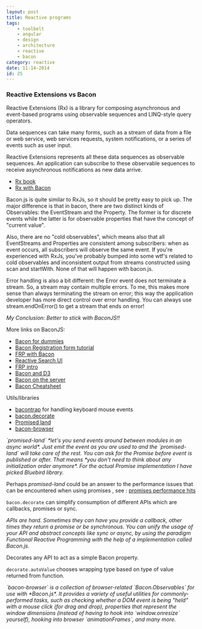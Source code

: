 ```yaml
---
layout: post
title: Reactive programs
tags:
    - toolbelt
    - angular
    - design
    - architecture
    - reactive
    - bacon
category: reactive
date: 11-14-2014
id: 25
---
```


### Reactive Extensions vs Bacon

Reactive Extensions (Rx) is a library for composing asynchronous and event-based programs using observable sequences and LINQ-style query operators.

Data sequences can take many forms, such as a stream of data from a file or web service, web services requests, system notifications, or a series of events such as user input.

Reactive Extensions represents all these data sequences as observable sequences. An application can subscribe to these observable sequences to receive asynchronous notifications as new data arrive.

<!--more-->

- [Rx book](http://xgrommx.github.io/rx-book/)
- [Rx with Bacon](http://xgrommx.github.io/rx-book/content/mappingr_rxjs_from_different_libraries/bacon/README.html)

Bacon.js is quite similar to RxJs, so it should be pretty easy to pick up. The major difference is that in bacon, there are two distinct kinds of Observables: the EventStream and the Property. The former is for discrete events while the latter is for observable properties that have the concept of "current value".

Also, there are no "cold observables", which means also that all EventStreams and Properties are consistent among subscribers: when as event occurs, all subscribers will observe the same event. If you're experienced with RxJs, you've probably bumped into some wtf's related to cold observables and inconsistent output from streams constructed using scan and startWith. None of that will happen with bacon.js.

Error handling is also a bit different: the Error event does not terminate a stream. So, a stream may contain multiple errors. To me, this makes more sense than always terminating the stream on error; this way the application developer has more direct control over error handling. You can always use stream.endOnError() to get a stream that ends on error!

*My Conclusion: Better to stick with BaconJS!!*

More links on BaconJS:

- [Bacon for dummies](http://neethack.com/2013/02/bacon-dot-js-for-dummies/)
- [Bacon Registration form tutorial](http://nullzzz.blogspot.fi/2012/11/baconjs-tutorial-part-ii-get-started.html)
- [FRP with Bacon](http://blog.flowdock.com/2013/01/22/functional-reactive-programming-with-bacon-js/)
- [Reactive Search UI](http://joefiorini.com/posts/implementing-a-functional-reactive-search-ui-with-baconjs)
- [FRP intro](http://sean.voisen.org/blog/2013/09/intro-to-functional-reactive-programming/)
- [Bacon and D3](http://www.scottlogic.com/blog/2014/07/23/frp-with-bacon-and-d3.html)
- [Bacon on the server](http://blog.carbonfive.com/2014/09/23/bacon-js-node-js-mongodb-functional-reactive-programming-on-the-server/)
- [Bacon Cheatsheet](http://www.cheatography.com/proloser/cheat-sheets/bacon-js/)

Utils/libraries

- [bacontrap](https://www.npmjs.org/package/bacontrap) for handling keyboard mouse events
- [bacon.decorate](https://www.npmjs.org/package/bacon.decorate)
- [Promised land](https://www.npmjs.org/package/promised-land)
- [bacon-browser](https://github.com/sykopomp/bacon-browser)

<cite>
`promised-land` *let's you send events around between modules in an async world*.  Just emit the event as you are used to and the `promised-land` will take care of the rest. You can ask for the Promise before event is published or after. That means *you don't need to think about any initialization order anymore*.
For the actual Promise implementation I have picked Bluebird library.
</cite>

Perhaps *promised-land* could be an answer to the performance issues that can be encountered when using promises , see : [promises performance hits](http://thanpol.as/javascript/promises-a-performance-hits-you-should-be-aware-of/#conclusions)


`bacon.decorate` can simplify consumption of different APIs which are callbacks, promises or sync.

<cite>
APIs are hard. Sometimes they can have you provide a callback, other times they return a promise or be synchronous. You can unify the usage of your API and abstract concepts like sync or async, by using the paradigm Functional Reactive Programming with the help of a implementation called Bacon.js.
</cite>

Decorates any API to act as a simple Bacon property.

`decorate.autoValue` chooses wrapping type based on type of value returned from function.

<cite>
`bacon-browser` is a collection of browser-related `Bacon.Observables` for use with *Bacon.js*. It provides a variety of useful utilities for commonly-performed tasks, such as checking whether a DOM event is being "held" with a mouse click (for drag and drop), properties that represent the window dimensions (instead of having to hook into `window.onresize` yourself), hooking into browser `animationFrames`, and many more.
</cite>
